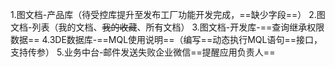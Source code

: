 1.图文档-产品库（待受控库提升至发布工厂功能开发完成，==缺少字段==）
2.图文档-列表（我的文档、~~我的收藏~~、所有文档）
3.图文档-开发库-==查询继承权限数据==
4.3DE数据库-==MQL使用说明==（编写==动态执行MQL语句==接口，支持传参）
5.业务中台-邮件发送失败企业微信==提醒应用负责人==
